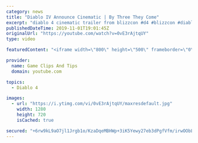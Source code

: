 ```yaml
---
category: news
title: "Diablo IV Announce Cinematic | By Three They Come"
excerpt: "diablo 4 cinematic trailer from blizzcon #d4 #blizzcon #diablo."
publishedDateTime: 2019-11-01T19:01:45Z
originalUrl: "https://youtube.com/watch?v=0vE3rAjtqUY"
type: video

featuredContent: "<iframe width=\"800\" height=\"500\" frameborder=\"0\" src=\"https://www.youtube.com/embed/0vE3rAjtqUY\" allow=\"accelerometer; autoplay; encrypted-media; gyroscope; picture-in-picture\" allowfullscreen></iframe>"

provider:
  name: Game Clips And Tips
  domain: youtube.com

topics:
  - Diablo 4

images:
  - url: "https://i.ytimg.com/vi/0vE3rAjtqUY/maxresdefault.jpg"
    width: 1280
    height: 720
    isCached: true

secured: "+6rw9kL9aO7jl1Jrgb1o/KzaDqeMBHWp+3iK5Yewy27eb3dPgfVfm/irwOObLMUxD8xn7HLbyy93oKvknNEEdxqGXWhayVuTNLm59JM4iol/94De0itNK77qxl6cJqQPA0NZMA+UEQmPb83L0N9m/6AoEqpnGhC1c1wczrT5q0BR6JtMz//xBGMS7YqArm84jQ9jlE0ffND44fUVQfTGLiPK5MsZPDxAIb+IdLq5tPIi3jPX5e/K5dpZPzXpvf6+CYl5ChVPzSsiCvne/k0ohseORkofoHAOcxMdWhjGkSJ77BI4cgtMOhX1V3WzBj+h1P30N5wLB2aKxqVxvcipo7C5GE62aQOZrCAXOh4PK8RgUNQm+Mc//LI1KZX67bitGPqPjuGqd8PZvxzVhZtagA==;WGHla4QnAoS3/lRoH24teQ=="
---
```


